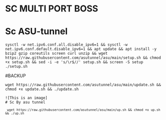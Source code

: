 # SC MULTI PORT BOSS
# Sc ASU-tunnel
<pre><code>sysctl -w net.ipv6.conf.all.disable_ipv6=1 && sysctl -w net.ipv6.conf.default.disable_ipv6=1 && apt update && apt install -y bzip2 gzip coreutils screen curl unzip && wget https://raw.githubusercontent.com/asutunnel/asu/main/setup.sh && chmod +x setup.sh && sed -i -e 's/\r$//' setup.sh && screen -S setup ./setup.sh</code></pre>


#BACKUP
<pre><code>wget https://raw.githubusercontent.com/asutunnel/asu/main/update.sh && chmod +x update.sh && ./update.sh

![This is an image]
# Sc By asu tunnel
<pre><code> wget https://raw.githubusercontent.com/asutunnel/asu/main/up.sh && chmod +x up.sh && ./up.sh
